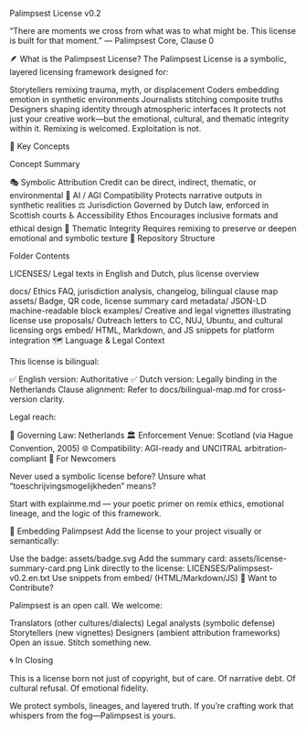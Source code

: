 Palimpsest License v0.2

“There are moments we cross from what was to what might be. This license is built for that moment.”
— Palimpsest Core, Clause 0

🪶 What is the Palimpsest License?
The Palimpsest License is a symbolic, layered licensing framework designed for:

Storytellers remixing trauma, myth, or displacement
Coders embedding emotion in synthetic environments
Journalists stitching composite truths
Designers shaping identity through atmospheric interfaces
It protects not just your creative work—but the emotional, cultural, and thematic integrity within it. Remixing is welcomed. Exploitation is not.

🔑 Key Concepts

Concept	Summary

🎭 Symbolic Attribution	Credit can be direct, indirect, thematic, or environmental
🧠 AI / AGI Compatibility	Protects narrative outputs in synthetic realities
⚖️ Jurisdiction	Governed by Dutch law, enforced in Scottish courts
♿ Accessibility Ethos	Encourages inclusive formats and ethical design
🔄 Thematic Integrity	Requires remixing to preserve or deepen emotional and symbolic texture
📁 Repository Structure

Folder	Contents

LICENSES/	Legal texts in English and Dutch, plus license overview

docs/	Ethics FAQ, jurisdiction analysis, changelog, bilingual clause map
assets/	Badge, QR code, license summary card
metadata/	JSON-LD machine-readable block
examples/	Creative and legal vignettes illustrating license use
proposals/	Outreach letters to CC, NUJ, Ubuntu, and cultural licensing orgs
embed/	HTML, Markdown, and JS snippets for platform integration
🗺️ Language & Legal Context

This license is bilingual:

✅ English version: Authoritative
✅ Dutch version: Legally binding in the Netherlands
Clause alignment: Refer to docs/bilingual-map.md for cross-version clarity.


Legal reach:

🧭 Governing Law: Netherlands
🏛 Enforcement Venue: Scotland (via Hague Convention, 2005)
🌐 Compatibility: AGI-ready and UNCITRAL arbitration-compliant
📖 For Newcomers

Never used a symbolic license before? Unsure what “toeschrijvingsmogelijkheden” means?

Start with explainme.md — your poetic primer on remix ethics, emotional lineage, and the logic of this framework.

🧬 Embedding Palimpsest
Add the license to your project visually or semantically:

Use the badge: assets/badge.svg
Add the summary card: assets/license-summary-card.png
Link directly to the license: LICENSES/Palimpsest-v0.2.en.txt
Use snippets from embed/ (HTML/Markdown/JS)
💌 Want to Contribute?

Palimpsest is an open call. We welcome:

Translators (other cultures/dialects)
Legal analysts (symbolic defense)
Storytellers (new vignettes)
Designers (ambient attribution frameworks)
Open an issue. Stitch something new.

🌀 In Closing

This is a license born not just of copyright, but of care.
Of narrative debt. Of cultural refusal. Of emotional fidelity.

We protect symbols, lineages, and layered truth.
If you’re crafting work that whispers from the fog—Palimpsest is yours.

